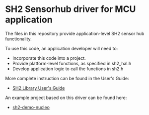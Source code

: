 # SH2 Sensorhub driver for MCU application

The files in this repository provide application-level SH2 sensor hub functionality.

To use this code, an application developer will need to:
* Incorporate this code into a project.
* Provide platform-level functions, as specified in sh2_hal.h
* Develop application logic to call the functions in sh2.h

More complete instruction can be found in the User's Guide:
* [SH2 Library User's Guide](BNO08x-IMU-SH-2-Reference-Manual.pdf)

An example project based on this driver can be found here:
* [sh2-demo-nucleo](https://github.com/hcrest/sh2-demo-nucleo)
